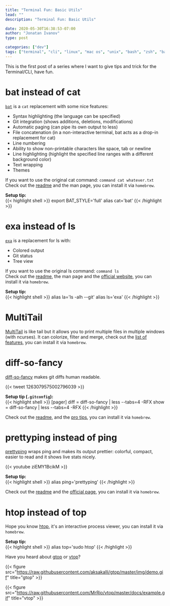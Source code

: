 ```yaml
---
title: "Terminal Fun: Basic Utils"
lead: ""
description: "Terminal Fun: Basic Utils"

date: 2020-05-30T16:38:53-07:00
author: "Jonatan Ivanov"
type: post

categories: ["dev"]
tags: ["terminal", "cli", "linux", "mac os", "unix", "bash", "zsh", "bat", "cat", "exa", "ls", "multitail", "tail", "diff-so-fancy", "diff", "git", "prettyping", "ping", "htop", "top"]
---
```


This is the first post of a series where I want to give tips and trick for the Terminal/CLI, have fun.
<!--more-->

# bat instead of cat

[`bat`](https://github.com/sharkdp/bat) is a `cat` replacement with some nice features:

- Syntax highlighting (the language can be specified)
- Git integration (shows additions, deletions, modifications)
- Automatic paging (can pipe its own output to less)
- File concatenation (in a non-interactive terminal, bat acts as a drop-in replacement for cat)
- Line numbering
- Ability to show non-printable characters like space, tab or newline
- Line highlighting (highlight the specified line ranges with a different background color)
- Text wrapping
- Themes

If you want to use the original cat command: `command cat whatever.txt`  
Check out the [readme](https://github.com/sharkdp/bat) and the man page, you can install it via `homebrew`.

**Setup tip:**  
{{< highlight shell >}}
export BAT_STYLE='full'
alias cat='bat'
{{< /highlight >}}

# exa instead of ls

[`exa`](https://github.com/ogham/exa) is a replacement for ls with:

- Colored output
- Git status
- Tree view

If you want to use the original ls command: `command ls`  
Check out the [readme](https://github.com/ogham/exa), the man page and the [official website](https://the.exa.website/), you can install it via `homebrew`.

**Setup tip:**  
{{< highlight shell >}}
alias la='ls -alh --git'
alias ls='exa'
{{< /highlight >}}

# MultiTail

[MultiTail](https://vanheusden.com/multitail/) is like tail but it allows you to print multiple files in multiple windows (with ncurses). It can colorize, filter and merge, check out the [list of features](https://vanheusden.com/multitail/features.php), you can install it via `homebrew`.


# diff-so-fancy

[diff-so-fancy](https://github.com/so-fancy/diff-so-fancy) makes git diffs human readable.

{{< tweet 1263079575002796039 >}}

**Setup tip (`.gitconfig`):**  
{{< highlight shell >}}
[pager]
    diff = diff-so-fancy | less --tabs=4 -RFX
    show = diff-so-fancy | less --tabs=4 -RFX
{{< /highlight >}}

Check out the [readme](https://github.com/so-fancy/diff-so-fancy), and the [pro tips](https://github.com/so-fancy/diff-so-fancy/blob/master/pro-tips.md), you can install it via `homebrew`.

# prettyping instead of ping

[prettyping](https://github.com/denilsonsa/prettyping) wraps ping and makes its output prettier: colorful, compact, easier to read and it shows live stats nicely.

{{< youtube ziEMY1BcikM >}}
<br>

**Setup tip:**  
{{< highlight shell >}}
alias ping='prettyping'
{{< /highlight >}}

Check out the [readme](https://github.com/denilsonsa/prettyping) and the [official page](https://denilson.sa.nom.br/prettyping/), you can install it via `homebrew`.

# htop instead of top

Hope you know [htop](https://hisham.hm/htop/), it's an interactive process viewer, you can install it via `homebrew`.

**Setup tip:**  
{{< highlight shell >}}
alias top='sudo htop'
{{< /highlight >}}

Have you heard about [gtop](https://www.npmjs.com/package/gtop) or [vtop](https://www.npmjs.com/package/vtop)?

{{< figure src="https://raw.githubusercontent.com/aksakalli/gtop/master/img/demo.gif" title="gtop" >}}

{{< figure src="https://raw.githubusercontent.com/MrRio/vtop/master/docs/example.gif" title="vtop" >}}
